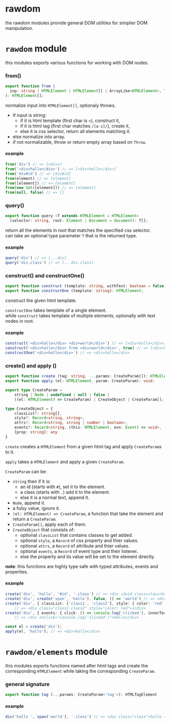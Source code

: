 # rawdom
the rawdom modules provide general DOM utilities for simplier DOM manipulation.

# `rawdom` module
this modules exports various functions for working with DOM nodes.

### from()
```typescript
export function from (
  inp: string | HTMLElement | HTMLElement[] | ArrayLike<HTMLElement>, Throw: boolean = false
): HTMLElement[];
```
normalize input into `HTMLElement[]`, optionaly throws.    
- if input is string:
	- if it is html template (first char is `<`), construct it,
	- if it is html tag (first char matches `/[a-z]/`), create it,
	- else it is css selector, return all elements matching it.
- else normalize into array.
- if not normalizable, throw or return empty array based on `Throw`.

#### example
```typescript
from('div') // => [<div>] 
from('<div>hallo</div>') // => [<div>hallo</div>] 
from('div#id') // => [div#id] 
from(element) // => [element]
from([element]) // => [element]
from(new Set([element])) // => [element]
from(null, false) // => []
```

### query()
```typescript
export function query <T extends HTMLElement = HTMLElement> 
  (selector: string, root: Element | Document = document): T[];
```
return all the elements in root that matches the specified css selector.   
can take an optional type parameter `T` that is the returned type.

#### example
```typescript
query('div') // => [...div]
query('div.class') // => [...div.class]
```

### construct() and constructOne()
```typescript
export function construct (template: string, withText: boolean = false): (HTMLElement | Text)[];
export function constructOne (template: string): HTMLElement;
```
construct the given html template.

`constructOne` takes template of a single element.    
while `construct` takes template of multiple elements, optionally with text nodes in root.

#### example
```typescript
construct('<div>hallo</div> <div>world</div>') // => [<div>hallo</div>, <div>world</div>]
construct('<div>hallo</div> from <div>world</div>', true) // => [<div>hallo</div>, " from ", <div>world</div>]
constructOne('<div>hallo</div>') // => <div>hallo</div>
```

### create() and apply ()
```typescript
export function create (tag: string, ...params: CreateParam[]): HTMLElement;
export function apply (el: HTMLElement, param: CreateParam): void;

export type CreateParam = 
	string | Node | undefined | null | false | 
	((el: HTMLElement) => CreateParam) | CreateObject | CreateParam[];

type CreateObject = {
	classList?: string[],
	style?: Record<string, string>,
	attrs?: Record<string, string | number | boolean>,
	events?: Record<string, (this: HTMLElement, evn: Event) => void>,
	[prop: string]: any
}
```
`create` creates a `HTMLElement` from a given html tag and apply `CreateParam`s to it.
    
`apply` takes a `HTMLElement` and apply a given `CreateParam`.

`CreateParam` can be:
- `string` then if it is:
	- an id (starts with `#`), set it to the element.
	- a class (starts with `.`) add it to the element.
	- else it is a normal text, append it.
- `Node`, append it.
- a fulsy value, ignore it.
- `(el: HTMLElement) => CreateParam`, a function that take the element and return a `CreateParam`.
- `CreateParam[]`, apply each of them.
- `CreateObject` that consists of:
	- optional `classList` that contains classes to get added.
	- optional `style`, a `Record` of css property and thier values.
	- optional `attrs`, a `Record` of attribute and thier values.
	- optional `events`, a `Record` of event type and their listener.
	- else the property and its value will be set to the element directly.

**note**: this functions are highly type safe with typed attributes, events and properties.

#### example
```typescript
create('div', 'hallo', '#id', '.class') // => <div id=id class=class>hallo</div>
create('div', create('span', 'hallo'), false, () => 'world') // => <div><span>hallo</span>world</div>
create('div', { classList: ['class1', 'class2'], style: { color: 'red' } }) 
	// => <div class="class1 class2" style="color: red"></div>
create('div', { events: { click: () => console.log('clicked'), innerText: 'hallo' } })
	// => <div onclick="console.log('clicked')">hallo</div>

const el = create('div');
apply(el, 'hallo'); // => <div>hallo</div>
```

# `rawdom/elements` module
this modules exports functions named after html tags and create the corresponding `HTMLElement`
while taking the corresponding `CreateParam`.

### general signature
```typescript
export function tag (...params: CreateParam<'tag'>): HTMLTagElement
```

#### example
```typescript
div('hallo ', span('world'), '.class') // => <div class="class">hallo <span>world</span></div>
```